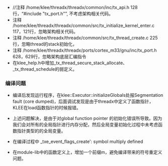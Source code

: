 - //注释 /home/klee/threadx/threadx/common/inc/tx_api.h 128行，“#include "tx_port.h"”, 不考虑架构相关代码。
- 注释 /home/klee/threadx/threadx/common/src/tx_initialize_kernel_enter.c 117，121行，忽略架构相关代码。
- 注释 /home/klee/threadx/threadx/common/src/tx_thread_create.c 225行，忽略thread的stack初始化，
- 注释 /home/klee/threadx/threadx/ports/cortex_m33/gnu/inc/tx_port.h 628，629行，忽略架构底层汇编指令
- 在klee_help.h中增加_tx_thread_secure_stack_allocate、_tx_thread_schedule的弱定义。






### 编译问题
- 编译后发现运行程序，在klee::Executor::initializeGlobals处报Segmentation fault (core dumped)，后面调试发现是由于threadx中定义了函数指针，KLEE在load函数指针的时候报错。
- 上述问题解决，是由于对global function pointer 的初始化错误所导致。因为我们会对所有的全局指针进行内存分配，然后全局变量初始化过程中未考虑函数指针类型的的全局变量。

- 在编译过程中 _txe_event_flags_create': symbol multiply defined

- 在module-lib中的函数定义上，增加一个前缀m，避免编译带来的符号重定义问题。